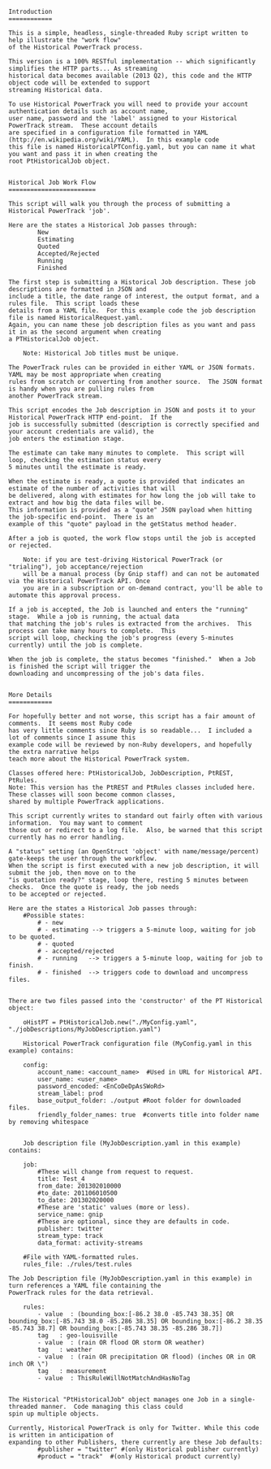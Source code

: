     Introduction
    ============

    This is a simple, headless, single-threaded Ruby script written to help illustrate the "work flow"
    of the Historical PowerTrack process.

    This version is a 100% RESTful implementation -- which significantly simplifies the HTTP parts... As streaming
    historical data becomes available (2013 Q2), this code and the HTTP object code will be extended to support
    streaming Historical data.

    To use Historical PowerTrack you will need to provide your account authentication details such as account name,
    user name, password and the 'label' assigned to your Historical PowerTrack stream.  These account details
    are specified in a configuration file formatted in YAML (http://en.wikipedia.org/wiki/YAML).  In this example code
    this file is named HistoricalPTConfig.yaml, but you can name it what you want and pass it in when creating the
    root PtHistoricalJob object.


    Historical Job Work Flow
    ========================

    This script will walk you through the process of submitting a Historical PowerTrack 'job'.

    Here are the states a Historical Job passes through:
            New
            Estimating
            Quoted
            Accepted/Rejected
            Running
            Finished

    The first step is submitting a Historical Job description. These job descriptions are formatted in JSON and
    include a title, the date range of interest, the output format, and a rules file.  This script loads these
    details from a YAML file.  For this example code the job description file is named HistoricalRequest.yaml.
    Again, you can name these job description files as you want and pass it in as the second argument when creating
    a PTHistoricalJob object.

        Note: Historical Job titles must be unique.

    The PowerTrack rules can be provided in either YAML or JSON formats.  YAML may be most appropriate when creating
    rules from scratch or converting from another source.  The JSON format is handy when you are pulling rules from
    another PowerTrack stream.

    This script encodes the Job description in JSON and posts it to your Historical PowerTrack HTTP end-point.  If the
    job is successfully submitted (description is correctly specified and your account credentials are valid), the
    job enters the estimation stage.

    The estimate can take many minutes to complete.  This script will loop, checking the estimation status every
    5 minutes until the estimate is ready.

    When the estimate is ready, a quote is provided that indicates an estimate of the number of activities that will
    be delivered, along with estimates for how long the job will take to extract and how big the data files will be.
    This information is provided as a "quote" JSON payload when hitting the job-specific end-point.  There is an
    example of this "quote" payload in the getStatus method header.

    After a job is quoted, the work flow stops until the job is accepted or rejected.

        Note: if you are test-driving Historical PowerTrack (or "trialing"), job acceptance/rejection
        will be a manual process (by Gnip staff) and can not be automated via the Historical PowerTrack API. Once
        you are in a subscription or on-demand contract, you'll be able to automate this approval process.

    If a job is accepted, the Job is launched and enters the "running" stage.  While a job is running, the actual data
    that matching the job's rules is extracted from the archives.  This process can take many hours to complete.  This
    script will loop, checking the job's progress (every 5-minutes currently) until the job is complete.

    When the job is complete, the status becomes "finished."  When a Job is finished the script will trigger the
    downloading and uncompressing of the job's data files.


    More Details
    ============

    For hopefully better and not worse, this script has a fair amount of comments.  It seems most Ruby code
    has very little comments since Ruby is so readable...  I included a lot of comments since I assume this
    example code will be reviewed by non-Ruby developers, and hopefully the extra narrative helps
    teach more about the Historical PowerTrack system.

    Classes offered here: PtHistoricalJob, JobDescription, PtREST, PtRules.
    Note: This version has the PtREST and PtRules classes included here.  These classes will soon become common classes,
    shared by multiple PowerTrack applications.

    This script currently writes to standard out fairly often with various information.  You may want to comment
    those out or redirect to a log file.  Also, be warned that this script currently has no error handling.

    A "status" setting (an OpenStruct 'object' with name/message/percent) gate-keeps the user through the workflow.
    When the script is first executed with a new job description, it will submit the job, then move on to the
    "is quotation ready?" stage, loop there, resting 5 minutes between checks.  Once the quote is ready, the job needs
    to be accepted or rejected.

    Here are the states a Historical Job passes through:
        #Possible states:
            # - new
            # - estimating --> triggers a 5-minute loop, waiting for job to be quoted.
            # - quoted
            # - accepted/rejected
            # - running   --> triggers a 5-minute loop, waiting for job to finish.
            # - finished  --> triggers code to download and uncompress files.


    There are two files passed into the 'constructor' of the PT Historical object:

        oHistPT = PtHistoricalJob.new("./MyConfig.yaml", "./jobDescriptions/MyJobDescription.yaml")

        Historical PowerTrack configuration file (MyConfig.yaml in this example) contains:

        config:
            account_name: <account_name>  #Used in URL for Historical API.
            user_name: <user_name>
            password_encoded: <EnCoDeDpAsSWoRd>
            stream_label: prod
            base_output_folder: ./output #Root folder for downloaded files.
            friendly_folder_names: true  #converts title into folder name by removing whitespace


        Job description file (MyJobDescription.yaml in this example) contains:

        job:
            #These will change from request to request.
            title: Test_4
            from_date: 201302010000
            #to_date: 201106010500
            to_date: 201302020000
            #These are 'static' values (more or less).
            service_name: gnip
            #These are optional, since they are defaults in code.
            publisher: twitter
            stream_type: track
            data_format: activity-streams

        #File with YAML-formatted rules.
        rules_file: ./rules/test.rules

    The Job Description file (MyJobDescription.yaml in this example) in turn references a YAML file containing the
    PowerTrack rules for the data retrieval.

        rules:
            - value  : (bounding_box:[-86.2 38.0 -85.743 38.35] OR bounding_box:[-85.743 38.0 -85.286 38.35] OR bounding_box:[-86.2 38.35 -85.743 38.7] OR bounding_box:[-85.743 38.35 -85.286 38.7])
            tag   : geo-louisville
            - value  : (rain OR flood OR storm OR weather)
            tag   : weather
            - value  : (rain OR precipitation OR flood) (inches OR in OR inch OR \")
            tag   : measurement
            - value  : ThisRuleWillNotMatchAndHasNoTag


    The Historical "PtHistoricalJob" object manages one Job in a single-threaded manner.  Code managing this class could
    spin up multiple objects.

    Currently, Historical PowerTrack is only for Twitter. While this code is written in anticipation of
    expanding to other Publishers, there currently are these Job defaults:
            #publisher = "twitter" #(only Historical publisher currently)
            #product = "track"  #(only Historical product currently)

